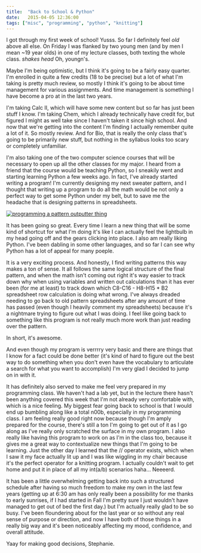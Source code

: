 ```yaml
---
title:  "Back to School & Python"
date:   2015-04-05 12:36:00
tags: ["misc", "programming", "python", "knitting"]
---
```

I got through my first week of school! Yusss. So far I definitely feel _old_ above all else. On Friday I was flanked by two young men (and by men I mean ~19 year olds) in one of my lecture classes, both texting the whole class. *shakes head* Oh, youngn's.

Maybe I'm being optimistic, but I think it's going to be a fairly easy quarter. I'm enrolled in quite a few credits (18 to be precise) but a lot of what I'm taking is pretty much review, so mostly I think it's going to be about time management for various assignments. And time management is something I have become a pro at in the last two years.

I'm taking Calc II, which will have some new content but so far has just been stuff I know. I'm taking Chem, which I already technically have credit for, but figured I might as well take since I haven't taken it since high school. And now that we're getting into the content I'm finding I actually remember quite a lot of it. So mostly review. And for Bio, that is really the only class that's going to be primarily new stuff, but nothing in the syllabus looks too scary or completely unfamiliar.

I'm also taking one of the two computer science courses that will be necessary to open up all the other classes for my major. I heard from a friend that the course would be teaching Python, so I sneakily went and starting learning Python a few weeks ago. In fact, I've already started writing a program! I'm currently designing my next sweater pattern, and I thought that writing up a program to do all the math would be not only a perfect way to get some Python under my belt, but to save me the headache that is designing patterns in spreadsheets.

[![programming a pattern outputter thing](/uploads/2015/04/sweater-program.jpg)](/uploads/2015/04/sweater-program.jpg)

It has been going so great. Every time I learn a new thing that will be some kind of shortcut for what I'm doing it's like I can actually feel the lightbulb in my head going off and the gears clicking into place. I also am really liking Python. I've been dabling in some other languages, and so far I can see why Python has a lot of appeal for many poeple.

It is a very exciting process. And honestly, I find writing patterns this way makes a ton of sense. It all follows the same logical structure of the final pattern, and when the math isn't coming out right it's way easier to track down why when using variables and written out calculations than it has ever been (for me at least) to track down which C8-C16 - H8-H15 * B2 spreadsheet row calculation is doing what wrong. I've always dreaded needing to go back to old pattern spreadsheets after any amount of time has passed (even though I heavily comment my spreadsheets) because it's a nightmare trying to figure out what I was doing. I feel like going back to something like this program is not really much more work than just reading over the pattern.

In short, it's awesome.

And even though my program is verrrry very basic and there are things that I know for a fact could be done better (it's kind of hard to figure out the best way to do something when you don't even have the vocabulary to articulate a search for what you want to accomplish) I'm very glad I decided to jump on in with it.

It has definitely also served to make me feel very prepared in my programming class. We haven't had a lab yet, but in the lecture there hasn't been anything covered this week that I'm not already very comfortable with, which is a nice feeling. My biggest fear going back to school is that I would end up bumbling along like a total n00b, especially in my programming class. I am feeling really good right now because though I'm amply prepared for the course, there's still a ton I'm going to get out of it as I go along as I've really only scratched the surface in my own program. I also really like having this program to work on as I'm in the class too, because it gives me a great way to contextualize new things that I'm going to be learning. Just the other day I learned that the // operator exists, which when I saw it my face actually lit up and I was like wiggling in my chair because it's the perfect operator for a knitting program. I actually couldn't wait to get home and put it in place of all my int(a/b) scenarios haha... Neeeerd.

It has been a little overwhelming getting back into such a structured schedule after having so much freedom to make my own in the last few years (getting up at 6:30 am has only really been a possibility for me thanks to early sunrises, if I had started in Fall I'm pretty sure I just wouldn't have managed to get out of bed the first day.) but I'm actually really glad to be so busy. I've been floundering about for the last year or so without any real sense of purpose or direction, and now I have both of those things in a really big way and it's been noticeably affecting my mood, confidence, and overall attitude.

Yaay for making good decisions, Stephanie.

